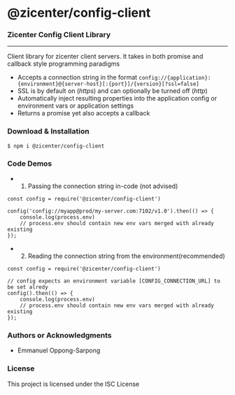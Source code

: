 
@zicenter/config-client
=======================================

### Zicenter Config Client Library

* * *

Client library for zicenter client servers. It takes in both promise and callback style programming paradigms

*   Accepts a connection string in the format `config://{application}:{environment}@{server-host}[:{port}]/{version}[?ssl=false]`
*   SSL is by default on (*https*) and can optionally be turned off (*http*)
*   Automatically inject resulting properties into the application config or environment vars or application settings
*   Returns a promise yet also accepts a callback

### Download & Installation

```shell
$ npm i @zicenter/config-client
```

### Code Demos

- 1) Passing the connection string in-code (not advised)
```ecmascript 6
const config = require('@zicenter/config-client')

config('config://myapp@prod/my-server.com:7102/v1.0').then(() => {
    console.log(process.env)
    // process.env should contain new env vars merged with already existing
});
```

- 2) Reading the connection string from the environment(recommended)

```ecmascript 6
const config = require('@zicenter/config-client')

// config expects an environment variable [CONFIG_CONNECTION_URL] to be set alredy
config().then(() => {
    console.log(process.env)
    // process.env should contain new env vars merged with already existing
});
```


### Authors or Acknowledgments

*   Emmanuel Oppong-Sarpong

### License

This project is licensed under the ISC License
